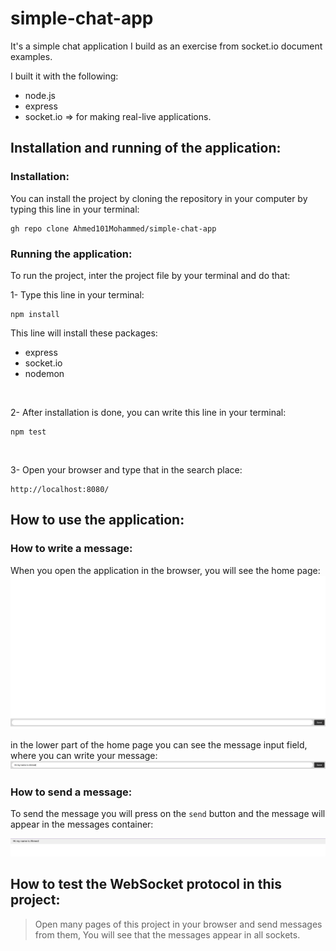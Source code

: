 # simple-chat-app
It's a simple chat application I build as an exercise from
socket.io document examples.

I built it with the following:
- node.js
- express
- socket.io => for making real-live applications.

## Installation and running of the application:
### Installation:
You can install the project by cloning the repository in your computer by typing this line in your terminal:
```
gh repo clone Ahmed101Mohammed/simple-chat-app
```
### Running the application:
To run the project, inter the project file by your terminal and do that: 
<br />

1- Type this line in your terminal:
```
npm install
```
This line will install these packages:
- express
- socket.io
- nodemon
<br />

2- After installation is done, you can write this line in your terminal:
```
npm test
```
<br />

3- Open your browser and type that in the search place:
```
http://localhost:8080/
```

## How to use the application:
### How to write a message:
When you open the application in the browser, you will see the home page:
![Home page](https://github.com/Ahmed101Mohammed/simple-chat-app/blob/main/images/allPage.png)

in the lower part of the home page you can see the message input field, where you can write your message:
![Message input](https://github.com/Ahmed101Mohammed/simple-chat-app/blob/main/images/messageInput.png)

### How to send a message:
To send the message you will press on the ``send`` button and the message will appear in the messages container:
<br />

![container of messages (messages view)](https://github.com/Ahmed101Mohammed/simple-chat-app/blob/main/images/messagingContainer.png)

## How to test the WebSocket protocol in this project:
> Open many pages of this project in your browser and send messages from them,
> You will see that the messages appear in all sockets.
